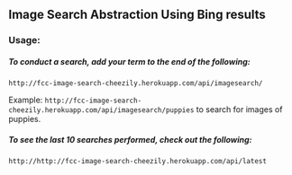 ## Image Search Abstraction Using Bing results

### Usage:
##### To conduct a search, add your term to the end of the following:
```
http://fcc-image-search-cheezily.herokuapp.com/api/imagesearch/
```

Example: `http://fcc-image-search-cheezily.herokuapp.com/api/imagesearch/puppies` to search for images of puppies.
##### To see the last 10 searches performed, check out the following:
```
http://http://fcc-image-search-cheezily.herokuapp.com/api/latest
```
